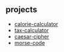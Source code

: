 <!-- ### Hi there 👋 -->

<!--
**elmin-musija/elmin-musija** is a ✨ _special_ ✨ repository because its `README.md` (this file) appears on your GitHub profile.

Here are some ideas to get you started:

- 🔭 I’m currently working on ...
- 🌱 I’m currently learning ...
- 👯 I’m looking to collaborate on ...
- 🤔 I’m looking for help with ...
- 💬 Ask me about ...
- 📫 How to reach me: ...
- 😄 Pronouns: ...
- ⚡ Fun fact: ...
-->

## projects
- [calorie-calculator](https://elmin-musija.github.io/calorie-calculator/)
- [tax-calculator](https://elmin-musija.github.io/tax-calculator/)
- [caesar-cipher](https://elmin-musija.github.io/caesar-cipher/)
- [morse-code](https://elmin-musija.github.io/morse-code/)
